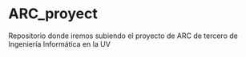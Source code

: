 # ARC_proyect
Repositorio donde iremos subiendo el proyecto de ARC de tercero de Ingeniería Informática en la UV
